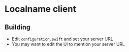 # Localname client

## Building

 * Edit `configuration.swift` and set your server URL
 * You may want to edit the UI to mention your server URL